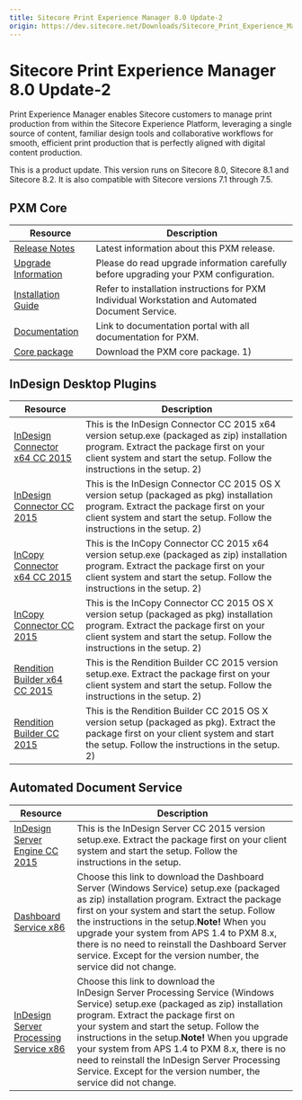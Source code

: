 ```yaml
---
title: Sitecore Print Experience Manager 8.0 Update-2
origin: https://dev.sitecore.net/Downloads/Sitecore_Print_Experience_Manager/8_0/PXM_80_U2.aspx
---
```


# Sitecore Print Experience Manager 8.0 Update-2

Print Experience Manager enables Sitecore customers to manage print production from within the Sitecore Experience Platform, leveraging a single source of content, familiar design tools and collaborative workflows for smooth, efficient print production that is perfectly aligned with digital content production.

  <Alert variant='warning' mb={4}>
    <AlertIcon />
    This is a product update. This version runs on Sitecore 8.0, Sitecore 8.1 and Sitecore 8.2. It is also compatible with Sitecore versions 7.1 through 7.5.
  </Alert>
  

## PXM Core

 | Resource | Description |
 | --- | --- |
 | [Release Notes](/downloads/Sitecore%20Print%20Experience%20Manager/8%200/PXM%2080%20U2/Release%20Notes) | Latest information about this PXM release. |
 | [Upgrade Information](/downloads/Sitecore%20Print%20Experience%20Manager/8%200/Sitecore%20Print%20Experience%20Manager%20for%208%200/Upgrade%20Information%20IW) | Please do read upgrade information carefully before upgrading your PXM configuration. |
 | [Installation Guide](https://sitecoredev.azureedge.net/~/media/0159FE4F900B4B0CBF8AE40EEEA2E15A.ashx?date=20170112T194400) | Refer to installation instructions for PXM Individual Workstation and Automated Document Service. |
 | [Documentation](https://doc.sitecore.net/products/print%20experience%20manager) | Link to documentation portal with all documentation for PXM. |
 | [Core package](https://sitecoredev.azureedge.net/~/media/CEEE7412BC1548A9B912E6F3F0B8245B.ashx?date=20150217T172406) | Download the PXM core package. 1) |

## InDesign Desktop Plugins

 | Resource | Description |
 | --- | --- |
 | [InDesign Connector x64 CC 2015](https://sitecoredev.azureedge.net/~/media/B7BD904671A64A02A905D065BC37BD26.ashx?date=20151210T130752) | This is the InDesign Connector CC 2015 x64 version setup.exe (packaged as zip) installation program. Extract the package first on your client system and start the setup. Follow the instructions in the setup. 2) |
 | [InDesign Connector CC 2015](https://sitecoredev.azureedge.net/~/media/159461ABCF474202854A4AA83135975A.ashx?date=20151210T114357) | This is the InDesign Connector CC 2015 OS X version setup (packaged as pkg) installation program. Extract the package first on your client system and start the setup. Follow the instructions in the setup. 2) |
 | [InCopy Connector x64 CC 2015](https://sitecoredev.azureedge.net/~/media/452F1022029848518F04A5E6789D3E8A.ashx?date=20151210T130754) | This is the InCopy Connector CC 2015 x64 version setup.exe (packaged as zip) installation program. Extract the package first on your client system and start the setup. Follow the instructions in the setup. 2) |
 | [InCopy Connector CC 2015](https://sitecoredev.azureedge.net/~/media/00B00ACF2752413BB2AEFF0C8C047237.ashx?date=20151210T114405) | This is the InCopy Connector CC 2015 OS X version setup (packaged as pkg) installation program. Extract the package first on your client system and start the setup. Follow the instructions in the setup. 2) |
 | [Rendition Builder x64 CC 2015](https://sitecoredev.azureedge.net/~/media/CD3DF3E46E8B42C9A4BDE599F2F529AD.ashx?date=20151210T130748) | This is the Rendition Builder CC 2015 version setup.exe. Extract the package first on your client system and start the setup. Follow the instructions in the setup. 2) |
 | [Rendition Builder CC 2015](https://sitecoredev.azureedge.net/~/media/999C4EED4B2443A7865193998B4A1EDD.ashx?date=20151210T114408) | This is the Rendition Builder CC 2015 OS X version setup (packaged as pkg). Extract the package first on your client system and start the setup. Follow the instructions in the setup. 2) |

## Automated Document Service

 | Resource | Description |
 | --- | --- |
 | [InDesign Server Engine CC 2015](https://sitecoredev.azureedge.net/~/media/49CF5EC94BFB4BD496FE4B4BC8290EC1.ashx?date=20151210T130742) | This is the InDesign Server CC 2015 version setup.exe. Extract the package first on your client system and start the setup. Follow the instructions in the setup. |
 | [Dashboard Service x86](https://sitecoredev.azureedge.net/~/media/E7BB2C47D2F8473C9F0254C4F1DB241C.ashx?date=20150206T135855) | Choose this link to download the Dashboard Server (Windows Service) setup.exe (packaged as zip) installation program. Extract the package first on your system and start the setup. Follow the instructions in the setup.**Note!** When you upgrade your system from APS 1.4 to PXM 8.x, there is no need to reinstall the Dashboard Server service. Except for the version number, the service did not change. |
 | [InDesign Server Processing Service x86](https://sitecoredev.azureedge.net/~/media/BB0C61A99587420C9F5DBF470D0E4561.ashx?date=20150206T140234) | Choose this link to download the InDesign Server Processing Service (Windows Service) setup.exe (packaged as zip) installation program. Extract the package first on your system and start the setup. Follow the instructions in the setup.**Note!** When you upgrade your system from APS 1.4 to PXM 8.x, there is no need to reinstall the InDesign Server Processing Service. Except for the version number, the service did not change. |